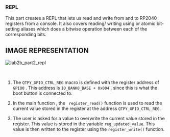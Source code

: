 ### REPL

This part creates a REPL that lets us read and write from and to RP2040 registers from a console. It also covers reading/ writing using or atomic bit- setting aliases which does a bitwise operation between each of the corresponding bits.


## IMAGE REPRESENTATION 

![lab2b_part2_repl](https://user-images.githubusercontent.com/114244849/200732550-cbe3c9ea-ea8f-437b-8c63-37ef79bc70c3.JPG)

<br>

1) The ```QTPY_GPIO_CTRL_REG``` macro is defined with the register address of ```GPIO0``` . This address is ```IO_BANK0_BASE + 0x004``` , since this is what the boot button is connected to. 

2) In the main function , the ``` register_read()``` function is used to read the current value stored in the register at the address ```QTPY_GPIO_CTRL_REG```. 

3) The user is asked for a value to overwrite the current value stored in the register. This value is stored in the variable ```reg_updated_value```. This value is then written to the register using the ```register_write()``` function.
